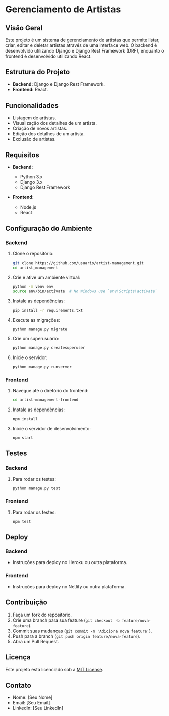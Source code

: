 # Gerenciamento de Artistas

## Visão Geral

Este projeto é um sistema de gerenciamento de artistas que permite listar, criar, editar e deletar artistas através de uma interface web. O backend é desenvolvido utilizando Django e Django Rest Framework (DRF), enquanto o frontend é desenvolvido utilizando React.

## Estrutura do Projeto

- **Backend:** Django e Django Rest Framework.
- **Frontend:** React.

## Funcionalidades

- Listagem de artistas.
- Visualização dos detalhes de um artista.
- Criação de novos artistas.
- Edição dos detalhes de um artista.
- Exclusão de artistas.

## Requisitos

- **Backend:**
  - Python 3.x
  - Django 3.x
  - Django Rest Framework

- **Frontend:**
  - Node.js
  - React

## Configuração do Ambiente

### Backend

1. Clone o repositório:
    ```bash
    git clone https://github.com/usuario/artist-management.git
    cd artist_management
    ```

2. Crie e ative um ambiente virtual:
    ```bash
    python -m venv env
    source env/bin/activate  # No Windows use `env\Scripts\activate`
    ```

3. Instale as dependências:
    ```bash
    pip install -r requirements.txt
    ```

4. Execute as migrações:
    ```bash
    python manage.py migrate
    ```

5. Crie um superusuário:
    ```bash
    python manage.py createsuperuser
    ```

6. Inicie o servidor:
    ```bash
    python manage.py runserver
    ```

### Frontend

1. Navegue até o diretório do frontend:
    ```bash
    cd artist-management-frontend
    ```

2. Instale as dependências:
    ```bash
    npm install
    ```

3. Inicie o servidor de desenvolvimento:
    ```bash
    npm start
    ```

## Testes

### Backend

1. Para rodar os testes:
    ```bash
    python manage.py test
    ```

### Frontend

1. Para rodar os testes:
    ```bash
    npm test
    ```

## Deploy

### Backend

- Instruções para deploy no Heroku ou outra plataforma.

### Frontend

- Instruções para deploy no Netlify ou outra plataforma.

## Contribuição

1. Faça um fork do repositório.
2. Crie uma branch para sua feature (`git checkout -b feature/nova-feature`).
3. Commit suas mudanças (`git commit -m 'Adiciona nova feature'`).
4. Push para a branch (`git push origin feature/nova-feature`).
5. Abra um Pull Request.

## Licença

Este projeto está licenciado sob a [MIT License](LICENSE).

## Contato

- Nome: [Seu Nome]
- Email: [Seu Email]
- LinkedIn: [Seu LinkedIn]

